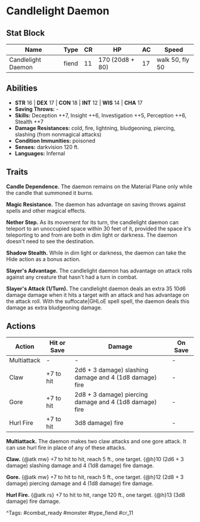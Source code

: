 # Candlelight Daemon

## Stat Block

| Name | Type | CR | HP | AC | Speed |
|------|------|----|----|----|-------|
| Candlelight Daemon | fiend | 11 | 170 (20d8 + 80) | 17 | walk 50, fly 50 |

## Abilities

- **STR** 16 | **DEX** 17 | **CON** 18 | **INT** 12 | **WIS** 14 | **CHA** 17
- **Saving Throws:** -  
- **Skills:** Deception ++7, Insight ++6, Investigation ++5, Perception ++6, Stealth ++7  
- **Damage Resistances:** cold, fire, lightning, bludgeoning, piercing, slashing (from nonmagical attacks)  
- **Condition Immunities:** poisoned  
- **Senses:** darkvision 120 ft.  
- **Languages:** Infernal

## Traits

**Candle Dependence.** The daemon remains on the Material Plane only while the candle that summoned it burns.

**Magic Resistance.** The daemon has advantage on saving throws against spells and other magical effects.

**Nether Step.** As its movement for its turn, the candlelight daemon can teleport to an unoccupied space within 30 feet of it, provided the space it's teleporting to and from are both in dim light or darkness. The daemon doesn't need to see the destination.

**Shadow Stealth.** While in dim light or darkness, the daemon can take the Hide action as a bonus action.

**Slayer's Advantage.** The candlelight daemon has advantage on attack rolls against any creature that hasn't had a turn in combat.

**Slayer's Attack (1/Turn).** The candlelight daemon deals an extra 35 10d6 damage damage when it hits a target with an attack and has advantage on the attack roll. With the suffocate|GHLoE spell spell, the daemon deals this damage as extra bludgeoning damage.


## Actions

| Action | Hit or Save | Damage | On Save |
|--------|--------------|--------|----------|
| Multiattack | - | - | - |
| Claw | +7 to hit | 2d6 + 3 damage) slashing damage and 4 (1d8 damage) fire | - |
| Gore | +7 to hit | 2d8 + 3 damage) piercing damage and 4 (1d8 damage) fire | - |
| Hurl Fire | +7 to hit | 3d8 damage) fire | - |

**Multiattack.** The daemon makes two claw attacks and one gore attack. It can use hurl fire in place of any of these attacks.

**Claw.** {@atk mw} +7 to hit to hit, reach 5 ft., one target. {@h}10 (2d6 + 3 damage) slashing damage and 4 (1d8 damage) fire damage.

**Gore.** {@atk mw} +7 to hit to hit, reach 5 ft., one target. {@h}12 (2d8 + 3 damage) piercing damage and 4 (1d8 damage) fire damage.

**Hurl Fire.** {@atk rs} +7 to hit to hit, range 120 ft., one target. {@h}13 (3d8 damage) fire damage.


^Tags: #combat_ready #monster #type_fiend #cr_11